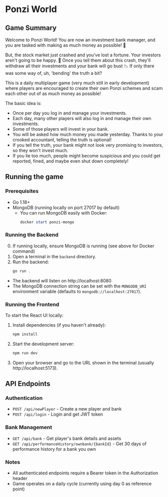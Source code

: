 # Ponzi World

## Game Summary

Welcome to Ponzi World! You are now an investment bank manager, and you are tasked with making as much money as possible! 🤑

But, the stock market just crashed and you've lost a fortune. Your investors aren't going to be happy. 😬 Once you tell them about this crash, they'll withdraw all their investments and your bank will go bust 📉 If  only there was some way of, uh, 'bending' the truth a bit?

This is a daily multiplayer game (very much still in early development) where players are encouraged to create their own Ponzi schemes and scam each other out of as much money as possible!

The basic idea is:
- Once per day you log in and manage your investments.
- Each day, many other players will also log in and manage their own investments.
- Some of those players will invest in your bank.
- You will be asked how much money you made yesterday. Thanks to your crooked accountant, telling the truth is optional!
- If you tell the truth, your bank might not look very promising to investors, so they won't invest much.
- If you lie too much, people might become suspicious and you could get reported, fined, and maybe even shut down completely!

## Running the game

### Prerequisites
- Go 1.18+
- MongoDB (running locally on port 27017 by default)
  - You can run MongoDB easily with Docker:
    ```powershell
    docker start ponzi-mongo
    ```

### Running the Backend

0. If running locally, ensure MongoDB is running (see above for Docker command)
1. Open a terminal in the `backend` directory.
2. Run the backend:
   ```powershell
   go run .
   ```

- The backend will listen on http://localhost:8080
- The MongoDB connection string can be set with the `MONGODB_URI` environment variable (defaults to `mongodb://localhost:27017`).

### Running the Frontend

To start the React UI locally:

1. Install dependencies (if you haven't already):
   ```powershell
   npm install
   ```
2. Start the development server:
   ```powershell
   npm run dev
   ```
3. Open your browser and go to the URL shown in the terminal (usually http://localhost:5173).

## API Endpoints

### Authentication
- `POST /api/newPlayer` - Create a new player and bank
- `POST /api/login` - Login and get JWT token

### Bank Management
- `GET /api/bank` - Get player's bank details and assets
- `GET /api/performanceHistory/ownbank/{bankId}` - Get 30 days of performance history for a bank you own

### Notes
- All authenticated endpoints require a Bearer token in the Authorization header
- Game operates on a daily cycle (currently using day 0 as reference point)
